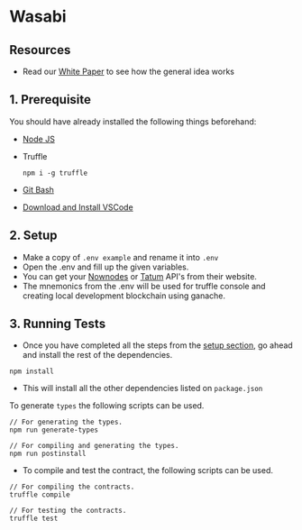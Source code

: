 # Wasabi

## Resources

* Read our [White Paper](Wasabi%20Whitepaper.pdf) to see how the general idea works

## 1. Prerequisite
You should have already installed the following things beforehand:

- [Node JS](https://nodejs.org/en/)
- Truffle

  ```node
  npm i -g truffle
  ```

- [Git Bash](https://git-scm.com/downloads)
- [Download and Install VSCode](https://code.visualstudio.com/download)

## 2. Setup

- Make a copy of ``.env example`` and rename it into ``.env``
- Open the .env and fill up the given variables.
- You can get your [Nownodes](https://nownodes.io/) or
  [Tatum](https://tatum.io/) API's from their website.
- The mnemonics from the .env will be used for truffle console and creating local development blockchain using ganache.

## 3. Running Tests
- Once you have completed all the steps from the [setup section](./README.md#2-setup), go ahead and install the rest of the dependencies.

```node
npm install
```
- This will install all the other dependencies listed on `package.json`

To generate `types` the following scripts can be used.

```
// For generating the types.
npm run generate-types

// For compiling and generating the types.
npm run postinstall
```


- To compile and test the contract, the following scripts can be used. 

```
// For compiling the contracts.
truffle compile

// For testing the contracts.
truffle test
```

